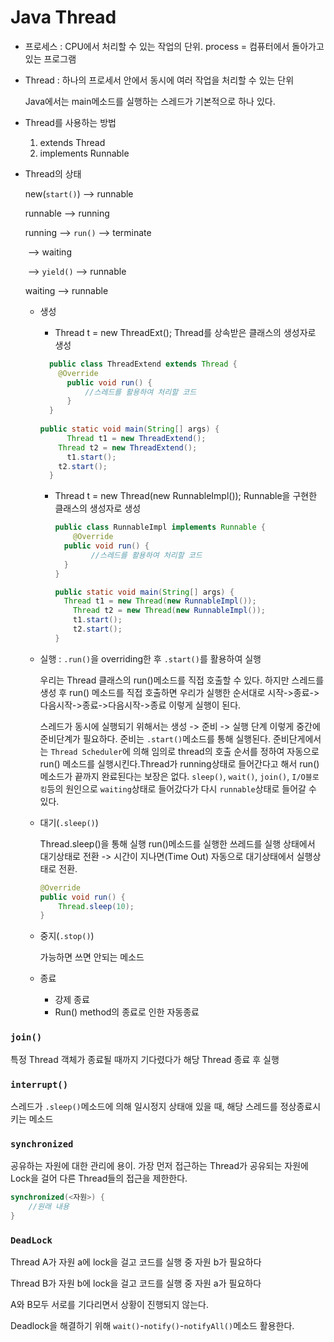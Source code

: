 # Java Thread

- 프로세스 : CPU에서 처리할 수 있는 작업의 단위. process = 컴퓨터에서 돌아가고 있는 프로그램

- Thread : 하나의 프로세서 안에서 동시에 여러 작업을 처리할 수 있는 단위

  Java에서는 main메소드를 실행하는 스레드가 기본적으로 하나 있다.

- Thread를 사용하는 방법

  1. extends Thread
  2. implements Runnable

- Thread의 상태

  new(`start()`) --> runnable

  runnable --> running

  running --> `run()` --> terminate

  ​				--> waiting

  ​				--> `yield()` --> runnable

  waiting --> runnable

  - 생성

    - Thread t = new ThreadExt();  Thread를 상속받은 클래스의 생성자로 생성
  
    ```java
      public class ThreadExtend extends Thread {
        @Override
          public void run() {
              //스레드를 활용하여 처리할 코드
          }
      }
      
    public static void main(String[] args) {
          Thread t1 = new ThreadExtend();
        Thread t2 = new ThreadExtend();
          t1.start();
        t2.start();
      }
    ```
  
    
  
    - Thread t = new Thread(new RunnableImpl()); Runnable을 구현한 클래스의 생성자로 생성
  
      ```java
      public class RunnableImpl implements Runnable {
          @Override
        public void run() {
              //스레드를 활용하여 처리할 코드
        }
      }
    
      public static void main(String[] args) {
        Thread t1 = new Thread(new RunnableImpl());
          Thread t2 = new Thread(new RunnableImpl());
          t1.start();
          t2.start();
      }
      ```
  
  - 실행 : `.run()`을 overriding한 후 `.start()`를 활용하여 실행
  
    우리는 Thread 클래스의 run()메소드를 직접 호출할 수 있다. 하지만 스레드를 생성 후 run() 메소드를 직접 호출하면 우리가 실행한 순서대로 시작->종료->다음시작->종료->다음시작->종료 이렇게 실행이 된다.
    
    스레드가 동시에 실행되기 위해서는 생성 -> 준비 -> 실행 단계 이렇게 중간에 준비단계가 필요하다. 준비는 `.start()`메소드를 통해 실행된다. 준비단게에서는 `Thread Scheduler`에 의해 임의로 thread의 호출 순서를 정하여 자동으로 run() 메소드를 실행시킨다.Thread가 running상태로 들어간다고 해서 run()메소드가 끝까지 완료된다는 보장은 없다. `sleep()`, `wait()`, `join()`, `I/O블로킹`등의 원인으로 `waiting`상태로 들어갔다가 다시 `runnable`상태로 들어갈 수 있다.
    
  - 대기(`.sleep()`)
  
    Thread.sleep()을 통해 실행 run()메소드를 실행한 쓰레드를 실행 상태에서 대기상태로 전환 -> 시간이 지나면(Time Out) 자동으로 대기상태에서 실행상태로 전환.
  
    ```java
    @Override
    public void run() {
        Thread.sleep(10);
    }
    ```
  
  - 중지(`.stop()`)
  
    가능하면 쓰면 안되는 메소드
  
  - 종료
  
    - 강제 종료
    - Run() method의 종료로 인한 자동종료

### `join()`

특정 Thread 객체가 종료될 때까지 기다렸다가 해당 Thread 종료 후 실행

### `interrupt()`

스레드가 `.sleep()`메소드에 의해 일시정지 상태애 있을 때, 해당 스레드를 정상종료시키는 메소드

### `synchronized`

공유하는 자원에 대한 관리에 용이. 가장 먼저 접근하는 Thread가 공유되는 자원에 Lock을 걸어 다른 Thread들의 접근을 제한한다.

```java
synchronized(<자원>) {
    //원래 내용
}
```

### `DeadLock`

Thread A가 자원 a에 lock을 걸고 코드를 실행 중 자원 b가 필요하다

Thread B가 자원 b에 lock을 걸고 코드를 실행 중 자원 a가 필요하다

A와 B모두 서로를 기다리면서 상황이 진행되지 않는다.

Deadlock을 해결하기 위해 `wait()`-`notify()`-`notifyAll()`메소드 활용한다.